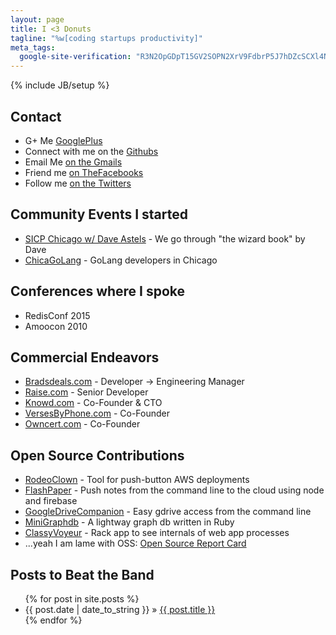 ```yaml
---
layout: page
title: I <3 Donuts
tagline: "%w[coding startups productivity]"
meta_tags:
  google-site-verification: "R3N2OpGDpT15GV2SOPN2XrV9FdbrP5J7hDZcSCXl4NY"
---
```

{% include JB/setup %}

## Contact ##

+ G+ Me [GooglePlus](https://plus.google.com/110890498812490682676/posts "Google+")
+ Connect with me on the [Githubs](https://github.com/pricees/)
+ Email Me [on the Gmails](mailto:ted.price-devblog@gmail.com "Gmails")
+ Friend me [on TheFacebooks](https://www.facebook.com/tastethesteel "I gotta delete this thing")
+ Follow me [on the Twitters](http://twitter.com/priceted "I tweet less than I blog")

## Community Events I started ##

+ [SICP Chicago w/ Dave Astels](https://www.eventbrite.com/e/sicp-chicago-w-dave-astels-tickets-15525870296) - We go through "the wizard book" by Dave 
+ [ChicaGoLang](http://www.meetup.com/ChicaGoLang/) - GoLang developers in Chicago

## Conferences where I spoke ##
+ RedisConf 2015 
+ Amoocon 2010

## Commercial Endeavors ##

+ [Bradsdeals.com](http://bradsdeals.com) - Developer -> Engineering Manager  
+ [Raise.com](http://raise.com) - Senior Developer
+ [Knowd.com](http://exchange.knowd.com) - Co-Founder & CTO
+ [VersesByPhone.com](http://versesbyphone.com) - Co-Founder
+ [Owncert.com](http://owncert.com) - Co-Founder

## Open Source Contributions ##

+ [RodeoClown](https://github.com/pricees/rodeo_clown) - Tool for push-button AWS deployments 
+ [FlashPaper](https://github.com/pricees/flash_paper) - Push notes from the
command line to the cloud
using node and firebase
+ [GoogleDriveCompanion](https://github.com/pricees/google-drive-companion) - Easy gdrive access from the command line
+ [MiniGraphdb](https://github.com/pricees/mini_graphdb "MiniGraphdb") - A lightway graph db written in Ruby
+ [ClassyVoyeur](https://github.com/pricees/classy_voyeur "Classy Voyeur") - Rack app to see internals of web app processes
+ ...yeah I am lame with OSS: [Open Source Report Card](http://osrc.dfm.io/pricees)

## Posts to Beat the Band ##

<ul class="posts">
  {% for post in site.posts %}
    <li><span>{{ post.date | date_to_string }}</span> &raquo; <a href="{{ BASE_PATH }}{{ post.url }}">{{ post.title }}</a></li>
  {% endfor %}
</ul>
